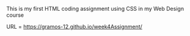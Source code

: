 This is my first HTML coding assignment using CSS in my Web Design course

URL = https://gramos-12.github.io/week4Assignment/
